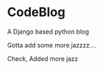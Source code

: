 CodeBlog
========

A Django based python blog

Gotta add some more jazzzz....

Check, Added more jazz
